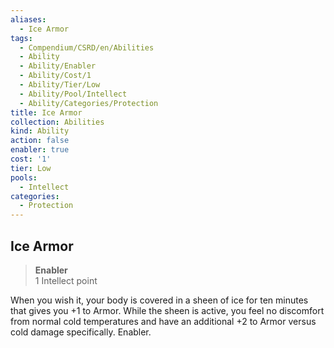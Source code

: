 ```yaml
---
aliases:
  - Ice Armor
tags:
  - Compendium/CSRD/en/Abilities
  - Ability
  - Ability/Enabler
  - Ability/Cost/1
  - Ability/Tier/Low
  - Ability/Pool/Intellect
  - Ability/Categories/Protection
title: Ice Armor
collection: Abilities
kind: Ability
action: false
enabler: true
cost: '1'
tier: Low
pools:
  - Intellect
categories:
  - Protection
---
```

## Ice Armor  
>**Enabler**  
>1 Intellect point
  
When you wish it, your body is covered in a sheen of ice for ten minutes that gives you +1 to Armor. While the sheen is active, you feel no discomfort from normal cold temperatures and have an additional +2 to Armor versus cold damage specifically. Enabler.